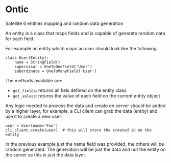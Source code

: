 # Ontic
Satellite 6 entities mapping and random data generation

An entity is a class that maps fields and is capable of generate random data
for each field.

For example an entity which maps an user should look like the following:

    class User(Entity):
        name = StringField()
        supervisor = OneToOneField('User')
        subordinate = OneToManyField('User')

The methods available are:

* `get_fields`: returns all fiels defined on the entity class
* `get_values`: returns the value of each field on the current entity object

Any logic needed to process the data and create on server should be added by a
higher layer, for example, a CLI client can grab the data (entity) and use it
to create a new user:

    user = User(name='Foo')
    cli_client.create(user)  # this will store the created id on the entity

In the previous example just the name field was provided, the others will be
random generated. The generation will be just the data and not the entity on
the server as this is just the data layer.
